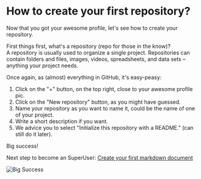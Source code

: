 # How to create your first repository?

Now that you got your awesome profile, let's see how to create your repository.  

First things first, what's a repository (repo for those in the know)?  
A repository is usually used to organize a single project. Repositories can contain folders and files, 
images, videos, spreadsheets, and data sets – anything your project needs.  

Once again, as (almost) everything in GitHub, it's easy-peasy:

1. Click on the "+" button, on the top right, close to your awesome profile pic.  
2. Click on the "New repository" button, as you might have guessed.  
3. Name your repository as you want to name it, could be the name of one of your project.    
4. Write a short description if you want.  
5. We advice you to select "Initialize this repository with a README." (can still do it later).  

Big success!

Next step to become an SuperUser: [Create your first markdown document]()

![Big Success](https://www.mememaker.net/static/images/memes/4514398.jpg)
